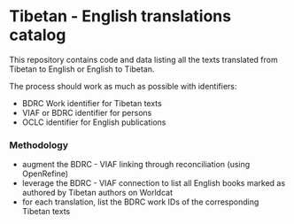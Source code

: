# Tibetan - English translations catalog

This repository contains code and data listing all the texts translated from Tibetan to English or English to Tibetan.

The process should work as much as possible with identifiers:
- BDRC Work identifier for Tibetan texts
- VIAF or BDRC identifier for persons
- OCLC identifier for English publications

### Methodology

- augment the BDRC - VIAF linking through reconciliation (using OpenRefine)
- leverage the BDRC - VIAF connection to list all English books marked as authored by Tibetan authors on Worldcat
- for each translation, list the BDRC work IDs of the corresponding Tibetan texts